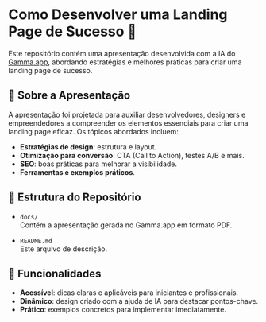 # Como Desenvolver uma Landing Page de Sucesso 🚀

Este repositório contém uma apresentação desenvolvida com a IA do [Gamma.app](https://gamma.app/), abordando estratégias e melhores práticas para criar uma landing page de sucesso.

## 📄 Sobre a Apresentação

A apresentação foi projetada para auxiliar desenvolvedores, designers e empreendedores a compreender os elementos essenciais para criar uma landing page eficaz. Os tópicos abordados incluem:

- **Estratégias de design**: estrutura e layout.
- **Otimização para conversão**: CTA (Call to Action), testes A/B e mais.
- **SEO**: boas práticas para melhorar a visibilidade.
- **Ferramentas e exemplos práticos**.

## 📁 Estrutura do Repositório

- `docs/`  
  Contém a apresentação gerada no Gamma.app em formato PDF.
  
- `README.md`  
  Este arquivo de descrição.

## 🌟 Funcionalidades

- **Acessível**: dicas claras e aplicáveis para iniciantes e profissionais.
- **Dinâmico**: design criado com a ajuda de IA para destacar pontos-chave.
- **Prático**: exemplos concretos para implementar imediatamente.

